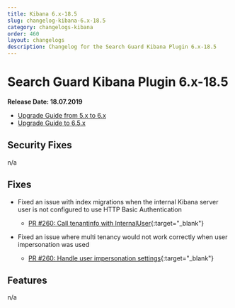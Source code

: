 ```yaml
---
title: Kibana 6.x-18.5
slug: changelog-kibana-6.x-18.5
category: changelogs-kibana
order: 460
layout: changelogs
description: Changelog for the Search Guard Kibana Plugin 6.x-18.5
---
```


<!---
Copyright 2019 floragunn GmbH
-->

# Search Guard Kibana Plugin 6.x-18.5

**Release Date: 18.07.2019**

* [Upgrade Guide from 5.x to 6.x](upgrading-5-6)
* [Upgrade Guide to 6.5.x](upgrading-560)

## Security Fixes

n/a

## Fixes

* Fixed an issue with index migrations when the internal Kibana server user is not configured to use HTTP Basic Authentication
  * [PR #260: Call tenantinfo with InternalUser](https://github.com/floragunncom/search-guard-kibana-plugin/pull/260){:target="_blank"}

* Fixed an issue where multi tenancy would not work correctly when user impersonation was used
  * [PR #260: Handle user impersonation settings](https://github.com/floragunncom/search-guard-kibana-plugin/pull/227){:target="_blank"}


## Features

n/a
  